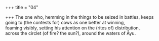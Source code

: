 +++
title = "04"

+++
The one who, hemming in the things to be seized in battles, keeps going  to (the contests for) cows as one better at winning,  
foaming visibly, setting his attention on the (rites of) distribution,  
across the circlet (of fire? the sun?), around the waters of Āyu.  